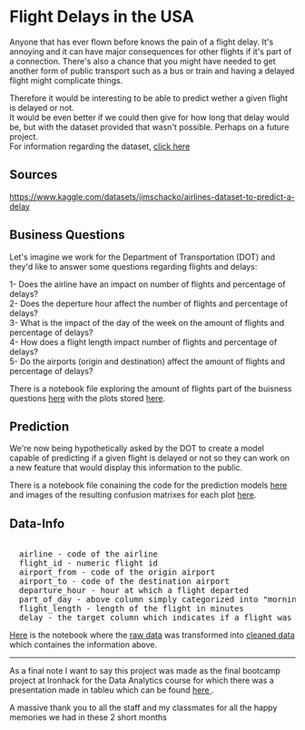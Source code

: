 # Flight Delays in the USA

Anyone that has ever flown before knows the pain of a flight delay.
It's annoying and it can have major consequences for other flights if it's part of a connection.
There's also a chance that you might have needed to get another form of public transport such as a bus or train and having a delayed flight might complicate things.  
  
Therefore it would be interesting to be able to predict wether a given flight is delayed or not.  
It would be even better if we could then give for how long that delay would be, but with the dataset provided that wasn't possible.
Perhaps on a future project.  
For information regarding the dataset, [click here](#Data-Info)

## Sources

https://www.kaggle.com/datasets/jimschacko/airlines-dataset-to-predict-a-delay

## Business Questions  

Let's imagine we work for the Department of Transportation (DOT) and they'd like to answer some questions regarding flights and delays:

  1- Does the airline have an impact on number of flights and percentage of delays?  
  2- Does the deperture hour affect the number of flights and percentage of delays?  
  3- What is the impact of the day of the week on the amount of flights and percentage of delays?  
  4- How does a flight length impact number of flights and percentage of delays?  
  5- Do the airports (origin and destination) affect the amount of flights and percentage of delays?  

There is a notebook file exploring the amount of flights part of the buisness questions
<a href='https://github.com/lukwies/mid-bootcamp-project/blob/main/notebooks/hypothesis_test.ipynb'>
here</a> with the plots stored
<a href='https://github.com/GuiMacc/final_bootcamp_project/tree/main/Plots/EDA'> 
here</a>.

## Prediction  

We're now being hypothetically asked by the DOT to create a model capable of predicting if a given flight is delayed or not
so they can work on a new feature that would display this information to the public.

There is a notebook file conaining the code for the prediction models
<a href='https://github.com/GuiMacc/final_bootcamp_project/blob/main/Notebooks/prediction.ipynb'>
here</a> and images of the resulting confusion matrixes for each plot
<a href='https://github.com/GuiMacc/final_bootcamp_project/tree/main/Plots/ConfusionMatrix'>
here</a>.

## Data-Info

<pre>  
  airline - code of the airline  
  flight_id - numeric flight id  
  airport_from - code of the origin airport  
  airport_to - code of the destination airport  
  departure_hour - hour at which a flight departed  
  part_of_day - above column simply categorized into "morning", "afternoon" or "night"
  flight_length - length of the flight in minutes
  delay - the target column which indicates if a flight was delayed(1) or not(0)
</pre>

<a href='https://github.com/GuiMacc/final_bootcamp_project/blob/main/Notebooks/exploration.ipynb'>
Here</a> is the notebook where the
<a href='https://github.com/GuiMacc/final_bootcamp_project/blob/main/Data/raw/Airlines.csv'>
raw data</a> was transformed into
<a href='https://github.com/GuiMacc/final_bootcamp_project/blob/main/Data/clean/cleaned_airlines.csv'>
cleaned data</a> which containes the information above.

-----------------------------------------------------------------------------------------------------------------------------------------------------------------------

As a final note I want to say this project was made as the final bootcamp project at Ironhack for the Data Analytics course
for which there was a presentation made in tableu which can be found
<a href='https://public.tableau.com/app/profile/guilherme.macedo/viz/f_proj/Dashboard2'>
here </a>.


A massive thank you to all the staff and my classmates for all the happy memories we had in these 2 short months
